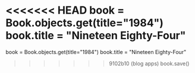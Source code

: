 <<<<<<< HEAD
book = Book.objects.get(title="1984")
book.title = "Nineteen Eighty-Four"
=======
book = Book.objects.get(title="1984")
book.title = "Nineteen Eighty-Four"
>>>>>>> 9102b10 (blog apps)
book.save()